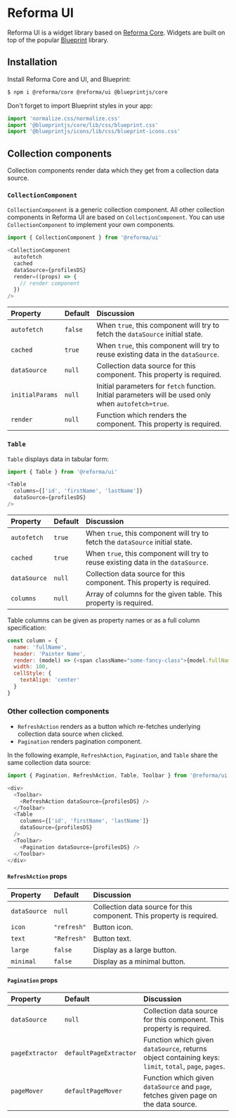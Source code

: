 # Reforma UI

Reforma UI is a widget library based on [Reforma Core](https://github.com/dimakura/reforma/tree/master/core). Widgets are built on top of the popular [Blueprint](https://blueprintjs.com) library.

## Installation

Install Reforma Core and UI, and Blueprint:

```sh
$ npm i @reforma/core @reforma/ui @blueprintjs/core
```

Don't forget to import Blueprint styles in your app:

```js
import 'normalize.css/normalize.css'
import '@blueprintjs/core/lib/css/blueprint.css'
import '@blueprintjs/icons/lib/css/blueprint-icons.css'
```

## Collection components

Collection components render data which they get from a collection data source.

### `CollectionComponent`

`CollectionComponent` is a generic collection component. All other collection components in Reforma UI are based on `CollectionComponent`. You can use `CollectionComponent` to implement your own components.

```js
import { CollectionComponent } from '@reforma/ui'

<CollectionComponent
  autofetch
  cached
  dataSource={profilesDS}
  render=((props) => {
    // render component
  })
/>
```

| Property | Default | Discussion |
| :------- | :------ | :--------- |
| `autofetch` | `false` | When `true`, this component will try to fetch the `dataSource` initial state. |
| `cached` | `true` | When `true`, this component will try to reuse existing data in the `dataSource`. |
| `dataSource` | `null` | Collection data source for this component. This property is required. |
| `initialParams` | `null` | Initial parameters for `fetch` function. Initial parameters will be used only when `autofetch=true`. |
| `render` | `null` | Function which renders the component. This property is required.

### `Table`

`Table` displays data in tabular form:

```js
import { Table } from '@reforma/ui'

<Table
  columns={['id', 'firstName', 'lastName']}
  dataSource={profilesDS}
/>
```

| Property | Default | Discussion |
| :------- | :------ | :--------- |
| `autofetch` | `true` | When `true`, this component will try to fetch the `dataSource` initial state. |
| `cached` | `true` | When `true`, this component will try to reuse existing data in the `dataSource`. |
| `dataSource` | `null` | Collection data source for this component. This property is required.
| `columns` | `null` | Array of columns for the given table. This property is required.

Table columns can be given as property names or as a full column specification:

```js
const column = {
  name: 'fullName',
  header: 'Painter Name',
  render: (model) => (<span className="some-fancy-class">{model.fullName}</span>),
  width: 100,
  cellStyle: {
    textAlign: 'center'
  }
}
```

### Other collection components

- `RefreshAction` renders as a button which re-fetches underlying collection data source when clicked.
- `Pagination` renders pagination component.

In the following example, `RefreshAction`, `Pagination`, and `Table` share the same collection data source:

```js
import { Pagination, RefreshAction, Table, Toolbar } from '@reforma/ui'

<div>
  <Toolbar>
    <RefreshAction dataSource={profilesDS} />
  </Toolbar>
  <Table
    columns={['id', 'firstName', 'lastName']}
    dataSource={profilesDS}
  />
  <Toolbar>
    <Pagination dataSource={profilesDS} />
  </Toolbar>
</div>
```

#### `RefreshAction` props

| Property | Default | Discussion |
| :------- | :------ | :--------- |
| `dataSource` | `null` | Collection data source for this component. This property is required. |
| `icon` | `"refresh"` | Button icon. |
| `text` | `"Refresh"` | Button text. |
| `large` | `false` | Display as a large button. |
| `minimal` | `false` | Display as a minimal button. |

#### `Pagination` props

| Property | Default | Discussion |
| :------- | :------ | :--------- |
| `dataSource` | `null` | Collection data source for this component. This property is required. |
| `pageExtractor` | `defaultPageExtractor` | Function which given `dataSource`, returns object containing keys: `limit`, `total`, `page`, `pages`. |
| `pageMover` | `defaultPageMover` | Function which given `dataSource` and `page`, fetches given page on the data source. |
